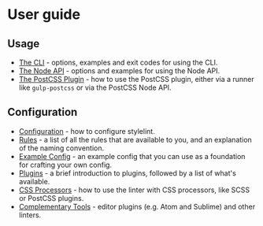 # User guide

## Usage

- [The CLI](/docs/user-guide/cli.md) - options, examples and exit codes for using the CLI.
- [The Node API](/docs/user-guide/node-api.md) - options and examples for using the Node API.
- [The PostCSS Plugin](/docs/user-guide/postcss-plugin.md) - how to use the PostCSS plugin, either via a runner like `gulp-postcss` or via the PostCSS Node API.

## Configuration

- [Configuration](/docs/user-guide/configuration.md) - how to configure stylelint.
- [Rules](/docs/user-guide/rules.md) - a list of all the rules that are available to you, and an explanation of the naming convention.
- [Example Config](/docs/user-guide/example-config.md) - an example config that you can use as a foundation for crafting your own config.
- [Plugins](/docs/user-guide/plugins.md) - a brief introduction to plugins, followed by a list of what's available.
- [CSS Processors](/docs/user-guide/css-processors.md) - how to use the linter with CSS processors, like SCSS or PostCSS plugins.
- [Complementary Tools](/docs/user-guide/complementary-tools.md) - editor plugins (e.g. Atom and Sublime) and other linters.
